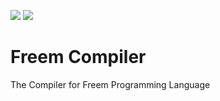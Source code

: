 <a href="https://github.com/freemlang"><img src="https://img.shields.io/badge/Freem-official-yellow"></a> <a href="https://github.com/freemlang"><img src="https://img.shields.io/badge/Freem-deprecated-lightgray"></a>
# Freem Compiler

The Compiler for Freem Programming Language
